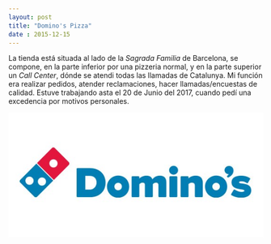 ```yaml
---
layout: post
title: "Domino's Pizza"
date : 2015-12-15
---
```


La tienda está situada al lado de la *Sagrada Familia* de Barcelona, se compone, en la parte inferior por una pizzeria normal, y en la parte superior un *Call Center*, dónde se atendi todas las llamadas de Catalunya. Mi función era realizar pedidos, atender reclamaciones, hacer llamadas/encuestas de calidad.
Estuve trabajando asta el 20 de Junio del 2017, cuando pedí una excedencia por motivos personales.

![Dominos](/img/dominos.png "Dominos")


